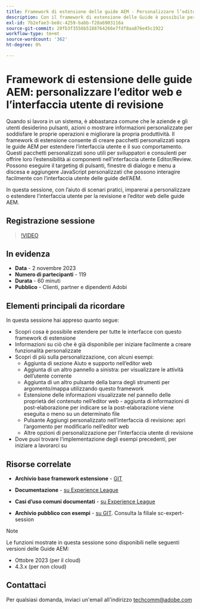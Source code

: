 ```yaml
---
title: Framework di estensione delle guide AEM - Personalizzare l’editor web e l’interfaccia di revisione
description: Con il framework di estensione delle Guide è possibile personalizzare le sezioni desiderate dell’interfaccia utente di revisione o di Webeditor utilizzando JSON, CSS e JavaScript facili da aggiornare.
exl-id: 7b2efae3-be8c-4259-babb-f28a6903116a
source-git-commit: 20fb3f3556b5188764266e7fdf8aa876e45c1922
workflow-type: tm+mt
source-wordcount: '362'
ht-degree: 0%

---
```


# Framework di estensione delle guide AEM: personalizzare l’editor web e l’interfaccia utente di revisione

Quando si lavora in un sistema, è abbastanza comune che le aziende e gli utenti desiderino pulsanti, azioni o mostrare informazioni personalizzate per soddisfare le proprie operazioni e migliorare la propria produttività. Il framework di estensione consente di creare pacchetti personalizzati sopra le guide AEM per estendere l’interfaccia utente e il suo comportamento. Questi pacchetti personalizzati sono utili per sviluppatori e consulenti per offrire loro l’estensibilità ai componenti nell’interfaccia utente Editor/Review. Possono eseguire il targeting di pulsanti, finestre di dialogo e menu a discesa e aggiungere JavaScript personalizzati che possono interagire facilmente con l’interfaccia utente delle guide dell’AEM.

In questa sessione, con l’aiuto di scenari pratici, imparerai a personalizzare o estendere l’interfaccia utente per la revisione e l’editor web delle guide AEM.

## Registrazione sessione

>[!VIDEO](https://video.tv.adobe.com/v/3425476/review-ui-customization-guides-extension-framework-web-editor)

## In evidenza

- **Data** - 2 novembre 2023
- **Numero di partecipanti** - 119
- **Durata** - 60 minuti
- **Pubblico** - Clienti, partner e dipendenti Adobi

## Elementi principali da ricordare

In questa sessione hai appreso quanto segue:
- Scopri cosa è possibile estendere per tutte le interfacce con questo framework di estensione
- Informazioni su ciò che è già disponibile per iniziare facilmente a creare funzionalità personalizzate
- Scopri di più sulla personalizzazione, con alcuni esempi:
   - Aggiunta di sezione Aiuto e supporto nell’editor web
   - Aggiunta di un altro pannello a sinistra: per visualizzare le attività dell’utente corrente
   - Aggiunta di un altro pulsante della barra degli strumenti per argomento/mappa utilizzando questo framework
   - Estensione delle informazioni visualizzate nel pannello delle proprietà del contenuto nell’editor web - aggiunta di informazioni di post-elaborazione per indicare se la post-elaborazione viene eseguita o meno su un determinato file
   - Pulsante Aggiungi personalizzato nell’interfaccia di revisione: apri l’argomento per modificarlo nell’editor web
   - Altre opzioni di personalizzazione per l’interfaccia utente di revisione
- Dove puoi trovare l’implementazione degli esempi precedenti, per iniziare a lavorarci su


## Risorse correlate

- **Archivio base framework estensione** - [GIT](https://github.com/adobe/guides-extension/tree/main)

- **Documentazione** - [su Experience League](../../guides-ui-extensions/aem_guides_framework/basic-customisation.md)

- **Casi d’uso comuni documentati** - [su Experience League](../../guides-ui-extensions/aem_guides_framework/jui-framework.md)

- **Archivio pubblico con esempi** - [su GIT](https://github.com/adobe/guides-extension/tree/sc-expert-session). Consulta la filiale sc-expert-session


>[!NOTE]
>
> Le funzioni mostrate in questa sessione sono disponibili nelle seguenti versioni delle Guide AEM:
> - Ottobre 2023 (per il cloud)
> - 4.3.x (per non cloud)



## Contattaci

Per qualsiasi domanda, inviaci un&#39;email all&#39;indirizzo <techcomm@adobe.com>
